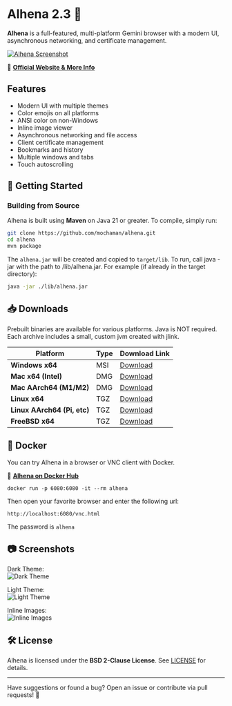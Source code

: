 # Alhena 2.3 🌟

**Alhena** is a full-featured, multi-platform Gemini browser with a modern UI, asynchronous networking, and certificate management.

[![Alhena Screenshot](https://metaloupe.com/alhena/alhena2.png)](https://metaloupe.com/alhena/alhena.html)

🔗 **[Official Website & More Info](https://metaloupe.com/alhena/alhena.html)**

## Features

- Modern UI with multiple themes
- Color emojis on all platforms
- ANSI color on non-Windows
- Inline image viewer
- Asynchronous networking and file access
- Client certificate management
- Bookmarks and history
- Multiple windows and tabs
- Touch autoscrolling

## 🚀 Getting Started

### **Building from Source**
Alhena is built using **Maven** on Java 21 or greater. To compile, simply run:

```sh
git clone https://github.com/mochaman/alhena.git
cd alhena
mvn package
```

The `alhena.jar` will be created and copied to `target/lib`. To run, call java -jar with the path to /lib/alhena.jar. For example (if already in the target directory): 

```sh
java -jar ./lib/alhena.jar
```

## 📥 Downloads

Prebuilt binaries are available for various platforms. Java is NOT required. Each archive includes a small, custom jvm created with jlink.



| Platform            | Type  | Download Link |
|---------------------|------|--------------|
| **Windows x64**     | MSI  | [Download](https://github.com/mochaman/alhena/releases/download/v2.3/alhena-2.3_windows_x64.zip) |
| **Mac x64 (Intel)** | DMG  | [Download](https://github.com/mochaman/alhena/releases/download/v2.3/alhena-2.3_x64.dmg) |
| **Mac AArch64 (M1/M2)** | DMG  | [Download](https://github.com/mochaman/alhena/releases/download/v2.3/alhena-2.3_aarch64.dmg) |
| **Linux x64**       | TGZ  | [Download](https://github.com/mochaman/alhena/releases/download/v2.3/alhena-2.3_linux_x64.tgz) |
| **Linux AArch64 (Pi, etc)** | TGZ  | [Download](https://github.com/mochaman/alhena/releases/download/v2.3/alhena-2.3_linux_aarch64.tgz) |
| **FreeBSD x64**     | TGZ  | [Download](https://github.com/mochaman/alhena/releases/download/v2.3/alhena-2.3_freebsd_x64.tgz) |


## 🐳 Docker

You can try Alhena in a browser or VNC client with Docker.

🔗 **[Alhena on Docker Hub](https://hub.docker.com/r/bgrier1/alhena)**

```
docker run -p 6080:6080 -it --rm alhena
```
Then open your favorite browser and enter the following url:
```
http://localhost:6080/vnc.html
```
The password is `alhena`

## 📷 Screenshots

Dark Theme:  
![Dark Theme](https://metaloupe.com/alhena/alhena1.png)

Light Theme:  
![Light Theme](https://metaloupe.com/alhena/alhena4.png)

Inline Images:  
![Inline Images](https://metaloupe.com/alhena/alhena3.png)

## 🛠 License
Alhena is licensed under the **BSD 2-Clause License**. See [LICENSE](LICENSE) for details.

---

Have suggestions or found a bug? Open an issue or contribute via pull requests! 🚀


